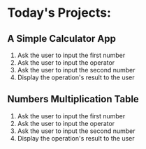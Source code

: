 # Today's Projects:

## A Simple Calculator App
1. Ask the user to input the first number
2. Ask the user to input the operator
3. Ask the user to input the second number
4. Display the operation's result to the user


## Numbers Multiplication Table
1. Ask the user to input the first number
2. Ask the user to input the operator
3. Ask the user to input the second number
4. Display the operation's result to the user
